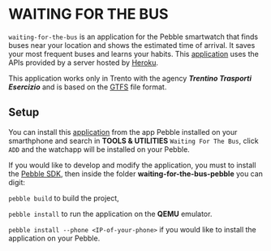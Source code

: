 #  WAITING FOR THE BUS

`waiting-for-the-bus` is an application for the Pebble smartwatch that finds buses near your location and shows the estimated time of arrival. It saves your most frequent buses and learns your habits. 
This [application](https://apps.getpebble.com/en_US/application/55670cbc1034b064db000005) uses the APIs provided by a  server  hosted by [Heroku](http://waiting-for-the-bus.herokuapp.com/doc/).

This application works only in Trento with the agency ***Trentino Trasporti Esercizio*** and is based on the [GTFS](http://dati.trentino.it/dataset/trasporti-pubblici-del-trentino-formato-gtfs) file format.

## Setup
You can install this  [application](https://apps.getpebble.com/en_US/application/55670cbc1034b064db000005) from the app Pebble installed on your smarthphone and search in **TOOLS & UTILITIES** `Waiting For The Bus`, click `ADD` and the watchapp will be installed on your Pebble. 

If you would like to develop and modify the application, you must to install the [Pebble SDK](http://developer.getpebble.com/sdk/install/), then inside the folder **waiting-for-the-bus-pebble** you can digit:

`pebble build` to build the project,

`pebble install` to run the application on the **QEMU** emulator.

`pebble install --phone <IP-of-your-phone>` if you would like to install the application on your Pebble.
 
